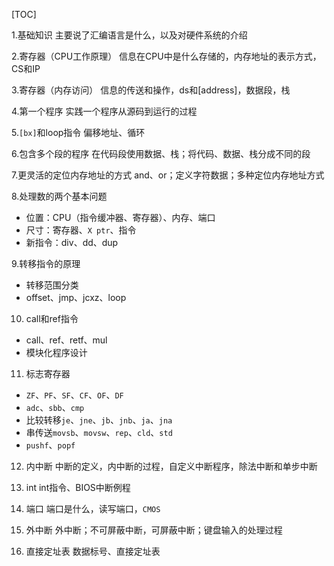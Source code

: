 [TOC]

1.基础知识
主要说了汇编语言是什么，以及对硬件系统的介绍

2.寄存器（CPU工作原理）
信息在CPU中是什么存储的，内存地址的表示方式，CS和IP

3.寄存器（内存访问）
信息的传送和操作，ds和[address]，数据段，栈

4.第一个程序
实践一个程序从源码到运行的过程

5.`[bx]`和loop指令
偏移地址、循环

6.包含多个段的程序
在代码段使用数据、栈；将代码、数据、栈分成不同的段

7.更灵活的定位内存地址的方式
and、or；定义字符数据；多种定位内存地址方式

8.处理数的两个基本问题
- 位置：CPU（指令缓冲器、寄存器）、内存、端口
- 尺寸：寄存器、`X ptr`、指令
- 新指令：div、dd、dup

9.转移指令的原理
- 转移范围分类
- offset、jmp、jcxz、loop

10. call和ref指令
- call、ref、retf、mul
- 模块化程序设计

11. 标志寄存器
- `ZF`、`PF`、`SF`、`CF`、`OF`、`DF`
- `adc`、`sbb`、`cmp`
- 比较转移`je`、`jne`、`jb`、`jnb`、`ja`、`jna`
- 串传送`movsb`、`movsw`、`rep`、`cld`、`std`
- `pushf`、`popf`

12. 内中断
中断的定义，内中断的过程，自定义中断程序，除法中断和单步中断

13. int
int指令、BIOS中断例程

14. 端口
端口是什么，读写端口，`CMOS`

15. 外中断
外中断；不可屏蔽中断，可屏蔽中断；键盘输入的处理过程

16. 直接定址表
数据标号、直接定址表

